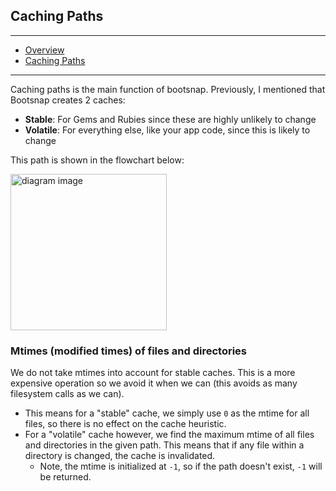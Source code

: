 ## Caching Paths

---

- [Overview](bootsnap)
- [Caching Paths](caching_paths)

---

Caching paths is the main function of bootsnap. Previously, I mentioned that Bootsnap creates 2 caches:

- **Stable**: For Gems and Rubies since these are highly unlikely to change
- **Volatile**: For everything else, like your app code, since this is likely to change

This path is shown in the flowchart below:


<!---
```diagram
graph TD

Entry[Starting Point]-\->pathInGem

subgraph Stability Check
  pathInGem[is the path in a gem?]--yes-\->Stable
  pathInGem--No-\->pathInRuby[is the path in a Ruby install?]
  pathInRuby--Yes-\->Stable
  pathInRuby--No-\->Volatile
end

subgraph Stable Cache
  Stable-\->GetStableEntriesDir[get entries and directories for path from cache]
  GetStableEntriesDir--got entries-\->StableCacheHit[Cache Hit!]
  StableCacheHit-\->StableReturn
  GetEntriesDir--did not get entries-\->StableCacheMiss[Cache Miss. Scan for entries and dirs. Expensive]
  StableCacheMiss-\->StoreStableCache[store result in cache with mtime of 0, since we dont use it for stable]
  StoreStableCache-\->StableReturn[ Return entries, dirs]
end

subgraph Volatile Cache
  Volatile-\->GetVolatileEntriesDir[get entries and directories for path from cache]
  GetVolatileEntriesDir-\->LatestMTime[Get latest mtime from dir and entries]
  LatestMTime--mtime = -1-\->ReturnEmpty[Path doesn't exist, return empty dir and entries]
  LatestMTime--mtime==cached_mtime-\->VolatileCacheHit[Cache Hit!]
  VolatileCacheHit-\->VolatileReturn[Return dir and entries]
  LatestMTime--else-\->VolatileCacheMiss[Cache Miss. Scan for entries and dirs. Expensive]
  VolatileCacheMiss-\->StoreVolatileCache[store result in cache with mtime intact since we use it for volatile cache]
  StoreVolatileCache-\->VolatileReturn
end
```
--->
<img src='https://jules2689.github.io/gitcdn/images/website/images/diagram/af594c5a28b77d05ea939fe830bc3090.png' alt='diagram image' height='250px'>


### Mtimes (modified times) of files and directories

We do not take mtimes into account for stable caches. This is a more expensive operation so we avoid it when we can (this avoids as many filesystem calls as we can).

- This means for a "stable" cache, we simply use `0` as the mtime for all files, so there is no effect on the cache heuristic.
- For a "volatile" cache however, we find the maximum mtime of all files and directories in the given path. This means that if any file within a directory is changed, the cache is invalidated.
   - Note, the mtime is initialized at `-1`, so if the path doesn't exist, `-1` will be returned.

